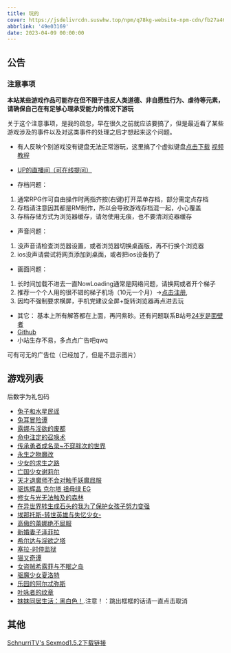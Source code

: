 ```yaml
---
title: 玩的
cover: https://jsdelivrcdn.suswhw.top/npm/q78kg-website-npm-cdn/fb27a46f-58f3-4c40-ba84-fdf9cf8ac528.jpg
abbrlink: '49e03169'
date: 2023-04-09 00:00:00
---
```


## 公告

### 注意事项

**本站某些游戏作品可能存在但不限于违反人类道德、非自愿性行为、虐待等元素，请确保自己在有足够心理承受能力的情况下游玩**

关于这个注意事项，是我的疏忽，早在很久之前就应该要搞了，但是最近看了某些游戏涉及的事件以及对这类事件的处理之后才想起来这个问题。

*  有人反映个别游戏没有键盘无法正常游玩，这里搞了个虚拟键盘[点击下载](https://wwm.lanzouy.com/ix1TA09muc9i) [视频教程](https://www.bilibili.com/video/BV1rY4y1c7gF?spm_id_from=333.999.list.card_archive.click&vd_source=801795c39b69f97463626c47636619c6)

*  [UP的直播间（可在线提问）](https://live.bilibili.com/h5/25002061)
*  存档问题：
1. 通常RPG作可自由操作时两指齐按(右键)打开菜单存档，部分需定点存档
2. 存档请注意因其都是RM制作，所以会导致游戏存档混一起，小心覆盖
3. 存档存储方式为浏览器缓存，请勿使用无痕，也不要清浏览器缓存

* 声音问题：
1. 没声音请检查浏览器设置，或者浏览器切换桌面版，再不行换个浏览器
2. ios没声请尝试将网页添加到桌面，或者把ios设备扔了

* 画面问题：
1. 长时间加载不进去一直NowLoading通常是网络问题，请换网或者开个梯子
2. 推荐一个个人用的很不错的梯子机场（10元一个月）→[点击注册](https://www.efcloud.net/#/register?code=51iZI5KU),
3. 因均不强制要求横屏，手机党建议全屏+旋转浏览器再点进去玩

* 其它：
基本上所有解答都在上面，再问紫砂。还有问题联系B站号[24岁是面壁者](https://space.bilibili.com/383769313/)
*  [Github](https://github.com/amemei-list)
*  小站生存不易，多点点广告吧qwq
<a class="tbaru">
   <script type="text/javascript">
   var uid = '460256';
   var wid = '701228';
   var pop_tag = document.createElement('script');pop_tag.src='//cdn.popcash.net/show.js';document.body.appendChild(pop_tag);
   pop_tag.onerror = function() {pop_tag = document.createElement('script');pop_tag.src='//cdn2.popcash.net/show.js';document.body.appendChild(pop_tag)};
</script>
   可有可无的广告位（已经加了，但是不显示图片）
</a>

## 游戏列表

后数字为礼包码

*  [兔子和水星民谣](https://amemei-lists.github.io/MECHANICA)
*  [兔耳冒险谭](https://amemei-lists.github.io/TRMXT)
*  [露娜与淫欲的废都](https://amemei-lists.github.io/LNYYYDFD)
*  [命中注定的召唤术](https://amemei-lists.github.io/MZZDDZHS)
*  [传承勇者成名录~不穿胖次的世界](https://amemei-lists.github.io/CCYZCMLBCPCDSJ)
*  [永生之物魔改](https://amemei-lists.github.io/Ambrosia/)
*  [少女的求生之路](https://amemei-lists.github.io/SNDQSZL)
*  [亡国少女谢莉尔](https://amemei-lists.github.io/Belial-Red)
*  [天才退魔师不会对触手妖魔屈服](https://amemei-lists.github.io/TCTMSBHDCSYMQF)
*  [驱炼辉晶 克尔塔 祖母绿 EG](https://amemei-lists.github.io/QLHJKRTZMLEG)
*  [修女与光无法触及的森林](https://amemei-lists.github.io/XNYGWFCJDSL/)
*  [在异世界转生成石头的我为了保护女孩子努力变强](https://amemei-lists.github.io/ZYSJZSWSTDWWLBHNHZNLBQ/)
*  [埃那托斯-转世英雄与失忆少女-](https://amemei-lists.github.io/Enatus-Radi/)
*  [高傲的蕾娜绝不屈服](https://amemei-lists.github.io/GADLNJBQF/)
*  [新婚妻子泽菲拉](https://amemei-lists.github.io/Zefira/)
*  [希尔达与淫欲之塔](https://amemei-lists.github.io/XEDYYYZT/)
*  [塞拉-时停监狱](https://amemei-lists.github.io/SLSTJY/)
*  [猫又奇谭](https://amemei-lists.github.io/MYQT/)
*  [女盗贼希露菲与不眠之岛](https://amemei-lists.github.io/Sylphy-and-the-Sleepless-Island/)
*  [驱魔少女夏洛特](https://amemei-lists.github.io/ExorcistCharlotte/)
*  [乐园的阿尔忒弥斯](https://amemei-lists.github.io/Ark-of-Artemis/)
*  [叶咏者的纹章](https://amemei-lists.github.io/Leafsinger/)
*  [妹妹同居生活：黑白色！](https://amemei-lists.github.io/MSH/).注意！：跳出框框的话请一直点击取消

## 其他

[SchnurriTV's Sexmod1.5.2下载链接](https://www.file4.net/f-1xxP)
